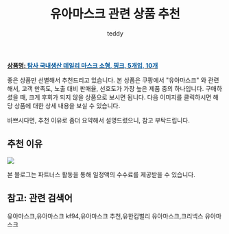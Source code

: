 ﻿---
layout: post
title:  "유아마스크 관련 상품 추천"
author: teddy
categories: [ 가구/인테리어 ]
tags: [유아마스크,유아마스크 kf94,유아마스크 추천,유한킴벌리 유아마스크,크리넥스 유아마스크]
image: https://static.coupangcdn.com/image/retail/images/978381203760384-2557eefd-87c4-4376-be26-190ea9bc7067.jpg 
description: "쿠팡에서 유아마스크 관련 상품으로 가장 고객 선호도가 높은 제품 중 하나입니다."
---

<a href="https://link.coupang.com/re/AFFSDP?lptag=AF3256674&pageKey=6614764514&itemId=15014605316&vendorItemId=82237363616&traceid=V0-153-2e10f5d5355a5716&requestid=20221226231513442120070"><b>상품명: <font color='#01579B'>탐사 국내생산 데일리 마스크 소형, 핑크, 5개입, 10개</font></b></a>

좋은 상품만 선별해서 추천드리고 있습니다.
본 상품은 쿠팡에서 "유아마스크" 와 관련해서, 고객 만족도, 노출 대비 판매율, 선호도가 가장 높은 제품 중의 하나입니다.
구매하셨을 때, 크게 후회가 되지 않을 상품으로 보시면 됩니다. 
다음 이미지를 클릭하시면 해당 상품에 대한 상세 내용을 보실 수 있습니다.

바쁘시다면, 추천 이유로 좀더 요약해서 설명드렸으니, 참고 부탁드립니다.

## 추천 이유 

<a href="https://link.coupang.com/re/AFFSDP?lptag=AF3256674&pageKey=6614764514&itemId=15014605316&vendorItemId=82237363616&traceid=V0-153-2e10f5d5355a5716&requestid=20221226231513442120070"><img src="https://thumbnail8.coupangcdn.com/thumbnails/remote/q89/image/retail/images/5059904649583826-c8f47228-122b-4df2-9e5e-a6ebd4daea75.jpg"></a> 

본 블로그는 파트너스 활동을 통해 일정액의 수수료를 제공받을 수 있습니다.

## 참고: 관련 검색어    
유아마스크,유아마스크 kf94,유아마스크 추천,유한킴벌리 유아마스크,크리넥스 유아마스크